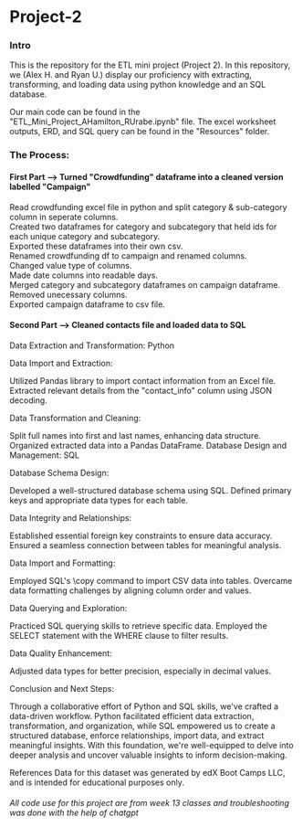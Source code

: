 # Project-2

### Intro
This is the repository for the ETL mini project (Project 2). In this repository, we (Alex H. and Ryan U.) display our proficiency with extracting, transforming, and loading data using python knowledge and an SQL database. 

Our main code can be found in the "ETL_Mini_Project_AHamilton_RUrabe.ipynb" file. The excel worksheet outputs, ERD, and SQL query can be found in the "Resources" folder.


### The Process:

#### First Part --> Turned "Crowdfunding" dataframe into a cleaned version labelled "Campaign"
Read crowdfunding excel file in python and split category & sub-category column in seperate columns. \
Created two dataframes for category and subcategory that held ids for each unique category and subcategory. \
Exported these dataframes into their own csv.\
Renamed crowdfunding df to campaign and renamed columns.\
Changed value type of columns.\
Made date columns into readable days.\
Merged category and subcategory dataframes on campaign dataframe.\
Removed unecessary columns.\
Exported campaign dataframe to csv file.

#### Second Part --> Cleaned contacts file and loaded data to SQL
Data Extraction and Transformation: Python

Data Import and Extraction:

Utilized Pandas library to import contact information from an Excel file.
Extracted relevant details from the "contact_info" column using JSON decoding.

Data Transformation and Cleaning:

Split full names into first and last names, enhancing data structure.
Organized extracted data into a Pandas DataFrame.
Database Design and Management: SQL

Database Schema Design:

Developed a well-structured database schema using SQL.
Defined primary keys and appropriate data types for each table.

Data Integrity and Relationships:

Established essential foreign key constraints to ensure data accuracy.
Ensured a seamless connection between tables for meaningful analysis.

Data Import and Formatting:

Employed SQL's \copy command to import CSV data into tables.
Overcame data formatting challenges by aligning column order and values.

Data Querying and Exploration:

Practiced SQL querying skills to retrieve specific data.
Employed the SELECT statement with the WHERE clause to filter results.

Data Quality Enhancement:

Adjusted data types for better precision, especially in decimal values.

Conclusion and Next Steps:

Through a collaborative effort of Python and SQL skills, we've crafted a data-driven workflow. Python facilitated efficient data extraction, transformation, and organization, while SQL empowered us to create a structured database, enforce relationships, import data, and extract meaningful insights. With this foundation, we're well-equipped to delve into deeper analysis and uncover valuable insights to inform decision-making.

References
Data for this dataset was generated by edX Boot Camps LLC, and is intended for educational purposes only.

###### All code use for this project are from week 13 classes and troubleshooting was done with the help of chatgpt


